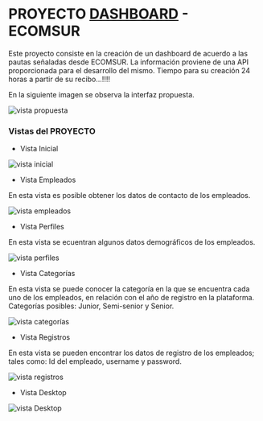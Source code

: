 # PROYECTO [DASHBOARD](https://npgonzalez.github.io/dashboard/src/) - ECOMSUR

Este proyecto consiste en la creación de un dashboard de acuerdo a las pautas señaladas desde ECOMSUR. La información proviene de una API proporcionada para el desarrollo del mismo.
Tiempo para su creación 24 horas a partir de su recibo...!!!!  

En la siguiente imagen se observa la interfaz propuesta.

![vista propuesta](src/img/vista0.png)

### Vistas del PROYECTO

* Vista Inicial

![vista inicial](src/img/vista01.png)

* Vista Empleados

En esta vista es posible obtener los datos de contacto de los empleados.

![vista empleados](src/img/vista02.png)

* Vista Perfiles

En esta vista se ecuentran algunos datos demográficos de los empleados.

![vista perfiles](src/img/vista03.png)

* Vista Categorías

En esta vista se puede conocer la categoría en la que se encuentra cada uno de los empleados, en relación con el año de registro en la plataforma. Categorías posibles: Junior, Semi-senior y Senior.

![vista categorías](src/img/vista04.png)

* Vista Registros

En esta vista se pueden encontrar los datos de registro de los empleados; tales como: Id del empleado, username y password.

![vista registros](src/img/vista05.png)

* Vista Desktop

![vista Desktop](src/img/vista06.png)







